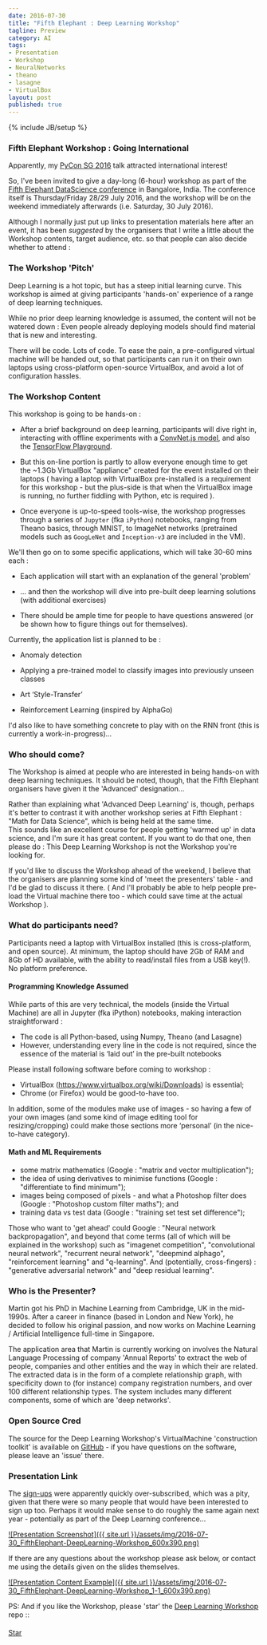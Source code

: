 ```yaml
---
date: 2016-07-30
title: "Fifth Elephant : Deep Learning Workshop"
tagline: Preview
category: AI
tags:
- Presentation
- Workshop
- NeuralNetworks
- theano
- lasagne
- VirtualBox
layout: post
published: true
---
```

{% include JB/setup %}


### Fifth Elephant Workshop : Going International

Apparently, my [PyCon SG 2016](/ai/2016/06/23/workshop-at-pycon-sg-2016) talk attracted international interest!

So, I've been invited to give a day-long (6-hour) workshop as part of the [Fifth Elephant DataScience conference](https://fifthelephant.in/2016/) in 
Bangalore, India.  The conference itself is Thursday/Friday 28/29 July 2016, and the workshop will be on the
weekend immediately afterwards (i.e. Saturday, 30 July 2016).

Although I normally just put up links to presentation materials here after an event, it has been *suggested* by the 
organisers that I write a little about the Workshop contents, target audience, etc. so that people can 
also decide whether to attend : 


### The Workshop 'Pitch'

Deep Learning is a hot topic, but has a steep initial learning curve.  This workshop is aimed at giving participants 'hands-on' 
experience of a range of deep learning techniques.

While no prior deep learning knowledge is assumed, the content will not be watered down : Even people already deploying 
models should find material that is new and interesting.

There will be code.  Lots of code.  To ease the pain, a pre-configured virtual machine will be handed out, 
so that participants can run it on their own laptops using cross-platform open-source VirtualBox, 
and avoid a lot of configuration hassles. 


### The Workshop Content

This workshop is going to be hands-on : 

*  After a brief background on deep learning, participants will dive right in, interacting with offline experiments 
with a <a href="http://convnetjs.com/" target="_blank">ConvNet.js model</a>, and
also the <a href="http://playground.tensorflow.org/" target="_blank">TensorFlow Playground</a>.

*  But this on-line portion is partly to allow everyone enough time to get the ~1.3Gb VirtualBox "appliance" 
created for the event installed on their laptops ( having a laptop with VirtualBox pre-installed is a requirement for 
this workshop - but the plus-side is that when the VirtualBox image is running, no further fiddling with Python, etc is required ).

*  Once everyone is up-to-speed tools-wise, the workshop progresses through a series of 
```Jupyter``` (fka ```iPython```) notebooks, ranging from Theano basics, through MNIST, to ImageNet networks 
(pretrained models such as ```GoogLeNet``` and ```Inception-v3``` are included in the VM).

We'll then go on to some specific applications, which will take 30-60 mins each : 

*  Each application will start with an explanation of the general 'problem'

*  ... and then the workshop will dive into pre-built deep learning solutions (with additional exercises) 

*  There should be ample time for people to have questions answered (or be shown how to figure things out for themselves).

   
Currently, the application list is planned to be : 

*  Anomaly detection

*  Applying a pre-trained model to classify images into previously unseen classes

*  Art ‘Style-Transfer’

*  Reinforcement Learning (inspired by AlphaGo)

I'd also like to have something concrete to play with on the RNN front (this is currently a work-in-progress)...


### Who should come?

The Workshop is aimed at people who are interested in being hands-on with deep learning techniques.  It should 
be noted, though, that the Fifth Elephant organisers have given it the 'Advanced' designation...

Rather than explaining what 'Advanced Deep Learning' is, though, perhaps it's better to contrast it with another
workshop series at Fifth Elephant : "Math for Data Science", which is being held at the same time.  
This sounds like an excellent course for people getting 'warmed up' in data science, 
and I'm sure it has great content.  If you want to do that one, then please do : This Deep Learning Workshop
is not the Workshop you're looking for.  

If you'd like to discuss the Workshop ahead of the weekend, I believe that the organisers are 
planning some kind of 'meet the presenters' table - and I'd be glad to discuss it there.
( And I'll probably be able to help people pre-load the Virtual machine there too - which 
could save time at the actual Workshop ).



### What do participants need?

Participants need a laptop with VirtualBox installed (this is cross-platform, 
and open source). At minimum, the laptop should have 2Gb of RAM and 8Gb of HD available, 
with the ability to read/install files from a USB key(!).  No platform preference.


#### Programming Knowledge Assumed

While parts of this are very technical, the models (inside the Virtual Machine) are all in Jupyter (fka iPython) notebooks, 
making interaction straightforward : 

*    The code is all Python-based, using Numpy, Theano (and Lasagne)
*    However, understanding every line in the code is not required, since the essence of the material is ‘laid out’ in the pre-built notebooks

Please install following software before coming to workshop :

*    VirtualBox (https://www.virtualbox.org/wiki/Downloads) is essential;
*    Chrome (or Firefox) would be good-to-have too.

In addition, some of the modules make use of images - so having a few of your own images (and some kind of image editing tool for resizing/cropping) could make those sections more ‘personal’ (in the nice-to-have category).


#### Math and ML Requirements

*    some matrix mathematics (Google : "matrix and vector multiplication");
*    the idea of using derivatives to minimise functions (Google : "differentiate to find minimum");
*    images being composed of pixels - and what a Photoshop filter does (Google : "Photoshop custom filter maths"); and
*    training data vs test data (Google : "training set test set difference");

Those who want to 'get ahead' could Google : "Neural network backpropagation", and beyond that 
come terms (all of which will be explained in the workshop) 
such as "imagenet competition", "convolutional neural network", "recurrent neural network", 
"deepmind alphago", "reinforcement learning" and "q-learning".  And (potentially, cross-fingers) : 
"generative adversarial network" and "deep residual learning".


### Who is the Presenter?

Martin got his PhD in Machine Learning from Cambridge, UK in the mid-1990s.  After a 
career in finance (based in London and New York), he decided to follow his original passion, 
and now works on Machine Learning / Artificial Intelligence full-time in Singapore. 

The application area that Martin is currently working on involves the Natural Language Processing
of company 'Annual Reports' to extract the web of people, companies and other entities and the 
way in which their are related.  The extracted data is in the form of a complete relationship
graph, with specificity down to (for instance) company registration numbers, and over 100 different
relationship types.  The system includes many different components, some of which are 'deep networks'.


### Open Source Cred

The source for the Deep Learning Workshop's VirtualMachine 'construction toolkit' is available 
on <a href="https://github.com/mdda/deep-learning-workshop" target="_blank">GitHub</a> - 
if you have questions on the software, please leave an 'issue' there.


### Presentation Link

The [sign-ups](https://fifthelephant.talkfunnel.com/2016/72-advanced-deep-learning-workshop-hands-on) were 
apparently quickly over-subscribed, which was a pity, given that there were so many people that would have 
been interested to sign up too.  Perhaps it would make sense to do roughly the same again next year - 
potentially as part of the Deep Learning conference...

<a href="http://redcatlabs.com/2016-07-30_FifthElephant-DeepLearning-Workshop/" target="_blank">
![Presentation Screenshot]({{ site.url }}/assets/img/2016-07-30_FifthElephant-DeepLearning-Workshop_600x390.png)
</a>

If there are any questions about the workshop please ask below, 
or contact me using the details given on the slides themselves.

<a href="http://redcatlabs.com/2016-07-30_FifthElephant-DeepLearning-Workshop/#/1/1" target="_blank">
![Presentation Content Example]({{ site.url }}/assets/img/2016-07-30_FifthElephant-DeepLearning-Workshop_1-1_600x390.png)
</a>



PS:  And if you like the Workshop, please 'star' the <a href="https://github.com/mdda/deep-learning-workshop" target="_blank">Deep Learning Workshop</a> repo ::
<!-- From :: https://buttons.github.io/ -->
<!-- Place this tag where you want the button to render. -->
<span style="position:relative;top:5px;">
<a aria-label="Star mdda/deep-learning-workshop on GitHub" data-count-aria-label="# stargazers on GitHub" data-count-api="/repos/mdda/deep-learning-workshop#stargazers_count" data-count-href="/mdda/deep-learning-workshop/stargazers" data-icon="octicon-star" href="https://github.com/mdda/deep-learning-workshop" class="github-button">Star</a>
<!-- Place this tag right after the last button or just before your close body tag. -->
<script async defer id="github-bjs" src="https://buttons.github.io/buttons.js"></script>
</span>
